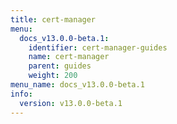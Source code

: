 ```yaml
---
title: cert-manager
menu:
  docs_v13.0.0-beta.1:
    identifier: cert-manager-guides
    name: cert-manager
    parent: guides
    weight: 200
menu_name: docs_v13.0.0-beta.1
info:
  version: v13.0.0-beta.1
---
```


